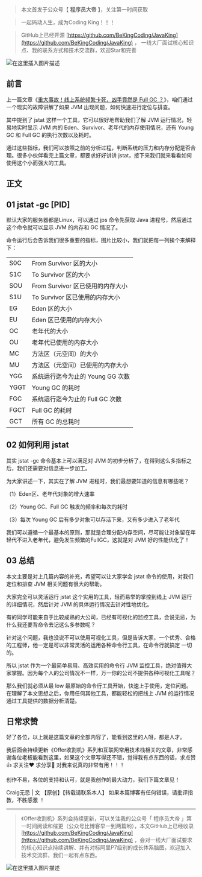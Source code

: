 

> 本文首发于公众号【 **程序员大帝** 】，关注第一时间获取

> 一起码动人生，成为Coding King！！！

> GitHub上已经开源 [https://github.com/BeKingCoding/JavaKing](https://github.com/BeKingCoding/JavaKing) ， 一线大厂面试核心知识点、我的联系方式和技术交流群，欢迎Star和完善

![在这里插入图片描述](https://img-blog.csdnimg.cn/20200718224809998.png?x-oss-process=image/watermark,type_ZmFuZ3poZW5naGVpdGk,shadow_10,text_aHR0cHM6Ly9ibG9nLmNzZG4ubmV0L2tpbmdjb2Rpbmc=,size_16,color_FFFFFF,t_70)
## 前言

上一篇文章《[重大事故！线上系统频繁卡死，凶手竟然是 Full GC ？](https://mp.weixin.qq.com/s/XYwkZPCrSsWaFKl2xJs4yg)》，咱们通过一个现实的故障讲解了如果 JVM 出现问题，如何快速进行定位与排查。



其中提到了 jstat 这样一个工具，它可以很好地帮助我们了解 JVM 运行情况，轻易地实时显示 JVM 内的 Eden、Survivor、老年代的内存使用情况，还有 Young GC 和 Full GC 的执行次数以及耗时。



通过这些指标，我们可以按照之前的分析过程，判断系统的压力和内存分配是否合理。很多小伙伴看完上篇文章，都要求好好讲讲 jstat，接下来我们就来看看如何使用这个小而强大的工具。

## 正文
## 01 jstat -gc [PID]
默认大家的服务器都是Linux，可以通过 jps 命令先获取 Java 进程号，然后通过这个命令就可以显示 JVM 的内存和 GC 情况了。







命令运行后会告诉我们很多重要的指标，图片比较小，我们就把每一列挨个来解释下：


|  |  |
|--|--|
|S0C	|From Survivor 区的大小|
|S1C	|To Survivor 区的大小
|SOU	|From Survivor 区已使用的内存大小
|S1U|To Survivor 区已使用的内存大小
EG	|Eden 区的大小
EU	|Eden 区已使用的内存大小
OC	|老年代的大小
OU	|老年代已使用的内存大小
MC	|方法区（元空间）的大小
MU	|方法区（元空间）已使用的内存大小
YGG|	系统运行迄今为止的 Young GG 次数
YGGT|	Young GC 的耗时
FGC|	系统运行迄今为止的 Full GC 次数
FGCT|	Full GC 的耗时
GCT|	所有 GC 的总耗时


## 02 如何利用 jstat
其实 jstat -gc 命令基本上可以满足对 JVM 的初步分析了，在得到这么多指标之后，我们还需要对信息进一步加工。



为大家讲述一下，其实在了解 JVM 进程时，我们最想要知道的信息有哪些呢？



（1）Eden区、老年代对象的增大速率



（2）Young GC、Full GC 触发的频率和每次的耗时



（3）每次 Young GC 后有多少对象可以存活下来，又有多少进入了老年代



我们可以遵循一个最基本的原则，那就是合理分配内存空间，尽可能让对象留在年轻代不进入老年代，避免发生频繁的FullGC，这就是对 JVM 好的性能优化了！



## 03 总结
本文主要是对上几篇内容的补充，希望可以让大家学会 jstat 命令的使用，对我们定位和排查 JVM 相关问题有很大的帮助。



大家完全可以灵活运行 jstat 这个实用的工具，轻而易举的掌控到线上 JVM 运行的详细情况，然后针对 JVM 的具体运行情况去针对性地优化。



有的同学可能来自于比较成熟的大公司，已经有可视化的监控工具，会说无忌，为什么我还要背命令去记这么多参数呢？



针对这个问题，我也没说不可以使用可视化工具，但是告诉大家，一个优秀、合格的工程师，他一定是可以非常灵活的运用各种命令行工具，在命令行就搞定 一切的。



所以 jstat 作为一个最简单易用、高效实用的命令行 JVM 监控工具，绝对值得大家掌握。因为每个人的公司情况不一样，万一你的公司不提供各种可视化工具呢？



那么我们就必须从最 low 最原始的命令行工具开始，快速上手使用，定位问题。在理解了本文思想之后，你用任何其他工具，都能轻松的把线上 JVM 的运行情况通过工具提供的数据分析清楚。


## 日常求赞
好了各位，以上就是这篇文章的全部内容了，能看到这里的人呀，都是人才。

我后面会持续更新《Offer收割机》系列和互联网常用技术栈相关的文章，非常感谢各位老板能看到这里，如果这个文章写得还不错，觉得我有点东西的话，求点赞👍 求关注❤️ 求分享👥 对我来说真的非常有用！！！

创作不易，各位的支持和认可，就是我创作的最大动力，我们下篇文章见！

Craig无忌 | 文 【原创】【转载请联系本人】 如果本篇博客有任何错误，请批评指教，不胜感激 ！

------

>《Offer收割机》系列会持续更新，可以关注我的公众号「 程序员大帝 」第一时间阅读和催更（公众号比博客早一到两篇哟），本文GitHub上已经收录 [https://github.com/BeKingCoding/JavaKing](https://github.com/BeKingCoding/JavaKing) ，会对一线大厂面试要求的核心知识点持续讲解、并有对标阿里P7级别的成长体系脑图，欢迎加入技术交流群，我们一起有点东西。

![在这里插入图片描述](https://img-blog.csdnimg.cn/20200715124857432.png?x-oss-process=image/watermark,type_ZmFuZ3poZW5naGVpdGk,shadow_10,text_aHR0cHM6Ly9ibG9nLmNzZG4ubmV0L2tpbmdjb2Rpbmc=,size_16,color_FFFFFF,t_70#pic_center)